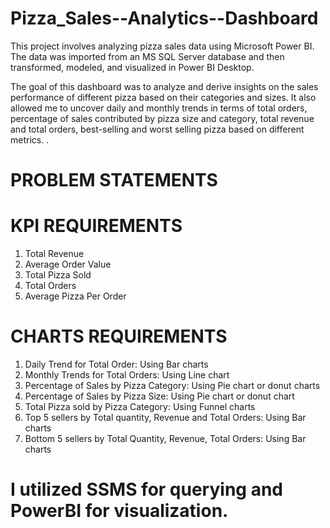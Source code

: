 # Pizza_Sales--Analytics--Dashboard
This project involves analyzing pizza sales data using Microsoft Power BI. The data was imported from an MS SQL Server database and then transformed, modeled, and visualized in Power BI Desktop.

The goal of this dashboard was to analyze and derive insights on the sales performance of different pizza based on their categories and sizes. It also allowed me to uncover daily and monthly trends in terms of total orders, percentage of sales contributed by pizza size and category, total revenue and total orders, best-selling and worst selling pizza based on different metrics.
.
# PROBLEM STATEMENTS
# KPI REQUIREMENTS
1. Total Revenue
2. Average Order Value
3. Total Pizza Sold
4. Total Orders
5. Average Pizza Per Order

# CHARTS REQUIREMENTS
1. Daily Trend for Total Order: Using Bar charts
2. Monthly Trends for Total Orders: Using Line chart
3. Percentage of Sales by Pizza Category: Using Pie chart or donut charts
4. Percentage of Sales by Pizza Size: Using Pie chart or donut chart
5. Total Pizza sold by Pizza Category: Using Funnel charts
6. Top 5 sellers by Total quantity, Revenue and Total Orders: Using Bar charts
7. Bottom 5 sellers by Total Quantity, Revenue, Total Orders: Using Bar charts

# I utilized SSMS for querying and PowerBI for visualization.

